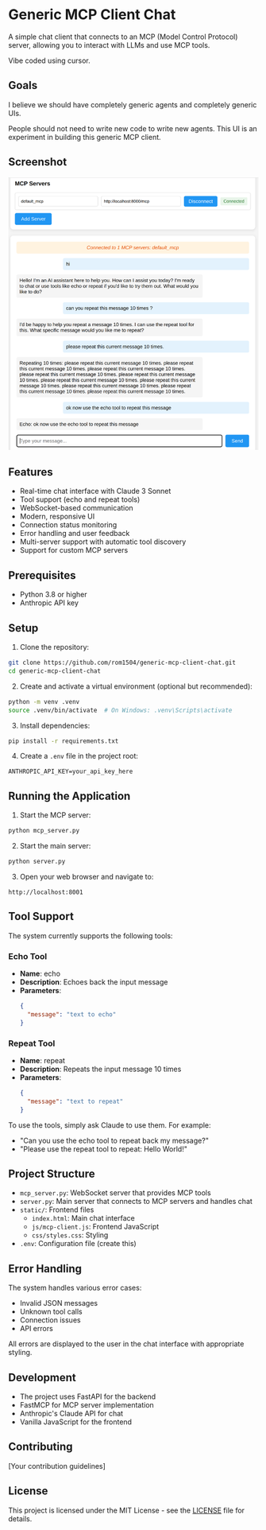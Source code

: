 # Generic MCP Client Chat

A simple chat client that connects to an MCP (Model Control Protocol) server, allowing you to interact with LLMs and use MCP tools.

Vibe coded using cursor.

## Goals

I believe we should have completely generic agents and completely generic UIs.

People should not need to write new code to write new agents. This UI is an experiment in building this generic MCP client.

## Screenshot

![MCP Chat Interface](screenshot.png)

## Features

- Real-time chat interface with Claude 3 Sonnet
- Tool support (echo and repeat tools)
- WebSocket-based communication
- Modern, responsive UI
- Connection status monitoring
- Error handling and user feedback
- Multi-server support with automatic tool discovery
- Support for custom MCP servers

## Prerequisites

- Python 3.8 or higher
- Anthropic API key

## Setup

1. Clone the repository:
```bash
git clone https://github.com/rom1504/generic-mcp-client-chat.git
cd generic-mcp-client-chat
```

2. Create and activate a virtual environment (optional but recommended):
```bash
python -m venv .venv
source .venv/bin/activate  # On Windows: .venv\Scripts\activate
```

3. Install dependencies:
```bash
pip install -r requirements.txt
```

4. Create a `.env` file in the project root:
```
ANTHROPIC_API_KEY=your_api_key_here
```

## Running the Application

1. Start the MCP server:
```bash
python mcp_server.py
```

2. Start the main server:
```bash
python server.py
```

3. Open your web browser and navigate to:
```
http://localhost:8001
```

## Tool Support

The system currently supports the following tools:

### Echo Tool
- **Name**: echo
- **Description**: Echoes back the input message
- **Parameters**: 
  ```json
  {
    "message": "text to echo"
  }
  ```

### Repeat Tool
- **Name**: repeat
- **Description**: Repeats the input message 10 times
- **Parameters**: 
  ```json
  {
    "message": "text to repeat"
  }
  ```

To use the tools, simply ask Claude to use them. For example:
- "Can you use the echo tool to repeat back my message?"
- "Please use the repeat tool to repeat: Hello World!"

## Project Structure

- `mcp_server.py`: WebSocket server that provides MCP tools
- `server.py`: Main server that connects to MCP servers and handles chat
- `static/`: Frontend files
  - `index.html`: Main chat interface
  - `js/mcp-client.js`: Frontend JavaScript
  - `css/styles.css`: Styling
- `.env`: Configuration file (create this)

## Error Handling

The system handles various error cases:
- Invalid JSON messages
- Unknown tool calls
- Connection issues
- API errors

All errors are displayed to the user in the chat interface with appropriate styling.

## Development

- The project uses FastAPI for the backend
- FastMCP for MCP server implementation
- Anthropic's Claude API for chat
- Vanilla JavaScript for the frontend

## Contributing

[Your contribution guidelines]

## License

This project is licensed under the MIT License - see the [LICENSE](LICENSE) file for details. 